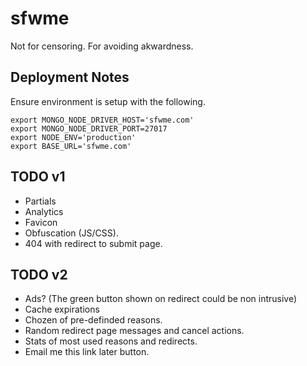 sfwme
=====

Not for censoring. For avoiding akwardness.

Deployment Notes
----------------

Ensure environment is setup with the following.
```
export MONGO_NODE_DRIVER_HOST='sfwme.com'
export MONGO_NODE_DRIVER_PORT=27017
export NODE_ENV='production'
export BASE_URL='sfwme.com'
```

TODO v1
-------

* Partials
* Analytics
* Favicon
* Obfuscation (JS/CSS).
* 404 with redirect to submit page.


TODO v2
-------

* Ads? (The green button shown on redirect could be non intrusive)
* Cache expirations
* Chozen of pre-definded reasons.
* Random redirect page messages and cancel actions.
* Stats of most used reasons and redirects.
* Email me this link later button.
